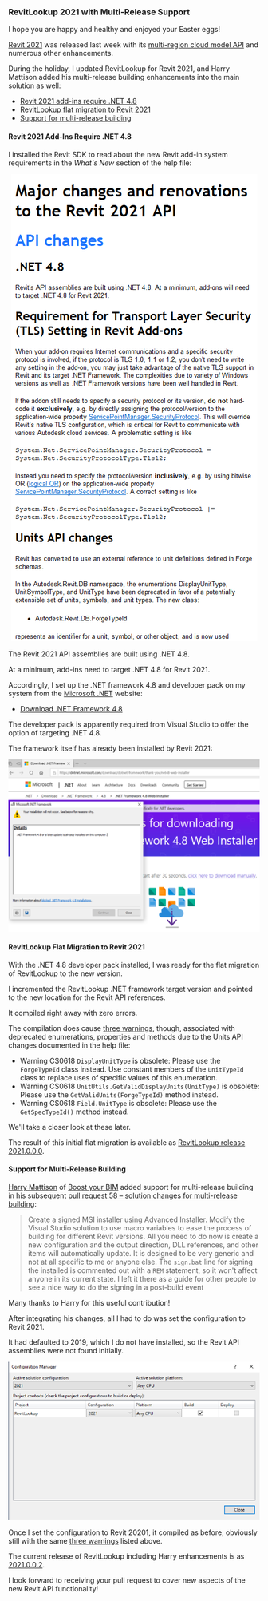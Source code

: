 <head>
<meta http-equiv="Content-Type" content="text/html; charset=utf-8">
<link rel="stylesheet" type="text/css" href="bc.css">
<script src="https://cdn.rawgit.com/google/code-prettify/master/loader/run_prettify.js" type="text/javascript"></script>
<script async src="https://platform.twitter.com/widgets.js" charset="utf-8"></script>
</head>

<!---

- set up .net framework 4.8
  https://dotnet.microsoft.com/download/dotnet-framework/thank-you/net48-web-installer
  dotnet_4_8_download.png
  https://dotnet.microsoft.com/download/dotnet-framework/thank-you/net48-developer-pack-offline-installer
  developer pack installer
  
- /a/doc/revit/tbc/git/a/zip/revitlookup_2021_warnings_01.txt
  installed Revit 2021 SDK to C:\a\lib\2021\SDK
  installed .net framework 4.8 developer tools
  flat migration of RevitLookup
  https://github.com/jeremytammik/RevitLookup/releases/tag/2021.0.0.0

- harry mattison added support for mult-config
  to build, i had to set the configuration
  it defaulted to 2019, which i do not have installed, so the Revit API assemblies were not found
  vs_configuration_manager.png
  once i set the configuration to Revit 20201, it compiled as before, obviously still with the [three warnings](zip/revitlookup_2021_warnings_01.txt) listed above.

twitter:

 in the #RevitAPI #DynamoBim @AutodeskForge @AutodeskRevit #bim #ForgeDevCon 

I hope you are happy and healthy and enjoyed your Easter eggs!
During the holiday, I updated RevitLookup for Revit 2021, and Harry Mattison added his multi-release building enhancements into the main solution as well
&ndash; Revit 2021 add-ins require .NET 4.8
&ndash; RevitLookup flat migration to Revit 2021
&ndash; Support for multi-release building...

linkedin:


#bim #DynamoBim #ForgeDevCon #Revit #API #IFC #SDK #AI #VisualStudio #Autodesk #AEC #adsk

the [Revit API discussion forum](http://forums.autodesk.com/t5/revit-api-forum/bd-p/160) thread

<center>
<img src="img/" alt="" title="" width="600"/>
<p style="font-size: 80%; font-style:italic"></p>
</center>

-->

### RevitLookup 2021 with Multi-Release Support

I hope you are happy and healthy and enjoyed your Easter eggs!

[Revit 2021](https://thebuildingcoder.typepad.com/blog/2020/04/revit-2021-cloud-model-api.html#2) was
released last week with
its [multi-region cloud model API](https://thebuildingcoder.typepad.com/blog/2020/04/revit-2021-cloud-model-api.html#4) and
numerous other enhancements.

During the holiday, I updated RevitLookup for Revit 2021, and Harry Mattison added his multi-release building enhancements into the main solution as well:

- [Revit 2021 add-ins require .NET 4.8](#2)
- [RevitLookup flat migration to Revit 2021](#3)
- [Support for multi-release building](#4)

#### <a name="2"></a>Revit 2021 Add-Ins Require .NET 4.8

I installed the Revit SDK to read about the new Revit add-in system requirements in the *What's New* section of the help file:

<center>
<img src="img/revit_2021_addin_requirements.png" alt="Add-in requirements" title="Add-in requirements" width="493"/> <!-- 493 -->
</center>

The Revit 2021 API assemblies are built using .NET 4.8.

At a minimum, add-ins need to target .NET 4.8 for Revit 2021. 

Accordingly, I set up the .NET framework 4.8 and developer pack on my system from the [Microsoft .NET](https://dotnet.microsoft.com) website:

- [Download .NET Framework 4.8](https://dotnet.microsoft.com/download/dotnet-framework/net48)

The developer pack is apparently required from Visual Studio to offer the option of targeting .NET 4.8.

The framework itself has already been installed by Revit 2021:

<center>
<img src="img/dotnet_4_8_download.png" alt=".NET 4.8 installation" title=".NET 4.8 installation" width="800"/> <!-- 2002 -->
</center>


#### <a name="3"></a>RevitLookup Flat Migration to Revit 2021

With the .NET 4.8 developer pack installed, I was ready for the flat migration of RevitLookup to the new version.

I incremented the RevitLookup .NET framework target version and pointed to the new location for the Revit API references.

It compiled right away with zero errors.

The compilation does cause [three warnings](zip/revitlookup_2021_warnings_01.txt), though, associated with deprecated enumerations, properties and methods due to the Units API changes documented in the help file:

- Warning	CS0618 `DisplayUnitType` is obsolete: Please use the `ForgeTypeId` class instead. Use constant members of the `UnitTypeId` class to replace uses of specific values of this enumeration.
- Warning	CS0618 `UnitUtils.GetValidDisplayUnits(UnitType)` is obsolete: Please use the `GetValidUnits(ForgeTypeId)` method instead.
- Warning	CS0618 `Field.UnitType` is obsolete: Please use the `GetSpecTypeId()` method instead.

We'll take a closer look at these later.

The result of this initial flat migration is available
as [RevitLookup release 2021.0.0.0](https://github.com/jeremytammik/RevitLookup/releases/tag/2021.0.0.0).

#### <a name="4"></a>Support for Multi-Release Building

[Harry Mattison](https://github.com/harrymattison) of [Boost your BIM](https://twitter.com/BoostYourBIM) added
support for multi-release building in his
subsequent [pull request 58 &ndash; solution changes for multi-release building](https://github.com/jeremytammik/RevitLookup/pull/58):

> Create a signed MSI installer using Advanced Installer.
Modify the Visual Studio solution to use macro variables to ease the process of building for different Revit versions.
All you need to do now is create a new configuration and the output direction, DLL references, and other items will automatically update.
It is designed to be very generic and not at all specific to me or anyone else.
The `sign.bat` line for signing the installed is commented out with a `REM` statement, so it won't affect anyone in its current state.
I left it there as a guide for other people to see a nice way to do the signing in a post-build event

Many thanks to Harry for this useful contribution!

After integrating his changes, all I had to do was set the configuration to Revit 2021.

It had defaulted to 2019, which I do not have installed, so the Revit API assemblies were not found initially.

<center>
<img src="img/vs_configuration_manager.png" alt="Visual Studio configuration manager" title="Visual Studio configuration manager" width="701"/> <!-- 701 -->
</center>

Once I set the configuration to Revit 20201, it compiled as before, obviously still with the
same [three warnings](zip/revitlookup_2021_warnings_01.txt) listed above.

The current release of RevitLookup including Harry enhancements is 
as [2021.0.0.2](https://github.com/jeremytammik/RevitLookup/releases/tag/2021.0.0.2).

I look forward to receiving your pull request to cover new aspects of the new Revit API functionality!

